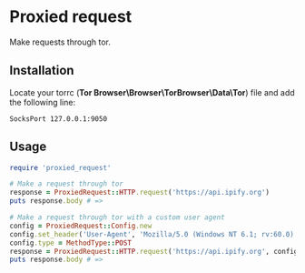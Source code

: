 # Proxied request

Make requests through tor.

## Installation

Locate your torrc (**Tor Browser\Browser\TorBrowser\Data\Tor**) file and add the following line:

```
SocksPort 127.0.0.1:9050
```

## Usage

```ruby
require 'proxied_request'

# Make a request through tor
response = ProxiedRequest::HTTP.request('https://api.ipify.org')
puts response.body # =>

# Make a request through tor with a custom user agent
config = ProxiedRequest::Config.new
config.set_header('User-Agent', 'Mozilla/5.0 (Windows NT 6.1; rv:60.0) Gecko/20100101 Firefox/60.0')
config.type = MethodType::POST
response = ProxiedRequest::HTTP.request('https://api.ipify.org', config)
puts response.body # =>